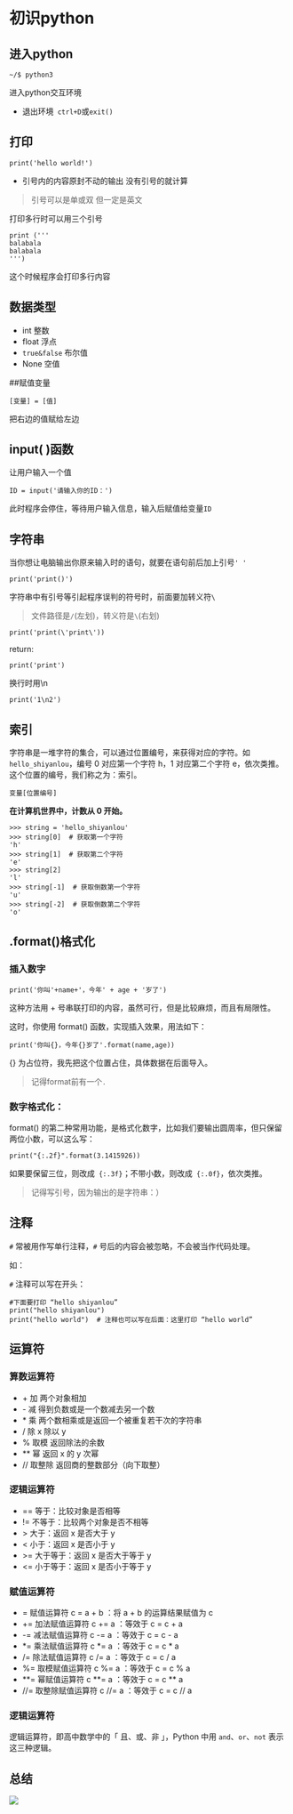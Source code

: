 # 初识python

## 进入python

 ```
~/$ python3
 ```
进入python交互环境
- 退出环境``` ctrl+D```或```exit()```

## 打印

```
print('hello world!')
```
- 引号内的内容原封不动的输出 没有引号的就计算
>引号可以是单或双 但一定是英文

打印多行时可以用三个引号
```
print ('''
balabala
balabala
''')
```
这个时候程序会打印多行内容

## 数据类型

- int 整数
- float 浮点
- ```true&false``` 布尔值
- None 空值

##赋值变量

```
[变量] = [值]
```
把右边的值赋给左边

## input( )函数

让用户输入一个值

```
ID = input('请输入你的ID：')
```
此时程序会停住，等待用户输入信息，输入后赋值给变量```ID```

## 字符串

当你想让电脑输出你原来输入时的语句，就要在语句前后加上引号```' '```

```
print('print()')
```
字符串中有引号等引起程序误判的符号时，前面要加转义符```\```
>文件路径是```/```(左划)，转义符是```\```(右划)
```
print('print(\'print\'))
```
return:
```
print('print')
```
换行时用\n
```
print('1\n2')
```

## 索引

字符串是一堆字符的集合，可以通过位置编号，来获得对应的字符。如 ```hello_shiyanlou```，编号 0 对应第一个字符 h，1 对应第二个字符 e，依次类推。这个位置的编号，我们称之为：索引。

```变量[位置编号]```

**在计算机世界中，计数从 0 开始。**

```
>>> string = 'hello_shiyanlou'
>>> string[0]  # 获取第一个字符
'h'
>>> string[1]  # 获取第二个字符
'e'
>>> string[2]
'l'
>>> string[-1]  # 获取倒数第一个字符
'u'
>>> string[-2]  # 获取倒数第二个字符
'o'
```

## .format()格式化

### 插入数字

```
print('你叫'+name+'，今年' + age + '岁了')
```
这种方法用 + 号串联打印的内容，虽然可行，但是比较麻烦，而且有局限性。

这时，你使用 format() 函数，实现插入效果，用法如下：
```
print('你叫{}，今年{}岁了'.format(name,age))
```
{} 为占位符，我先把这个位置占住，具体数据在后面导入。

>记得format前有一个```.```

### 数字格式化：

format() 的第二种常用功能，是格式化数字，比如我们要输出圆周率，但只保留两位小数，可以这么写：
```
print("{:.2f}".format(3.1415926))
```
如果要保留三位，则改成``` {:.3f}```；不带小数，则改成``` {:.0f}```，依次类推。
>记得写引号，因为输出的是字符串：）

## 注释

```#``` 常被用作写单行注释，```#``` 号后的内容会被忽略，不会被当作代码处理。

如：

```#``` 注释可以写在开头：
```
#下面要打印 “hello shiyanlou”
print("hello shiyanlou")
print("hello world")  # 注释也可以写在后面：这里打印 “hello world”
```

## 运算符

### 算数运算符

- \+	加	两个对象相加
- \-	减	得到负数或是一个数减去另一个数
- \*	乘	两个数相乘或是返回一个被重复若干次的字符串
- /	除	x 除以 y
- %	取模	返回除法的余数
- **	幂	返回 x 的 y 次幂
- //	取整除	返回商的整数部分（向下取整）

### 逻辑运算符

- ==	等于：比较对象是否相等
- \!=	不等于：比较两个对象是否不相等
- \>	大于：返回 x 是否大于 y
- <	小于：返回 x 是否小于 y
- \>=	大于等于：返回 x 是否大于等于 y
- <=	小于等于：返回 x 是否小于等于 y

### 赋值运算符

- =	赋值运算符	c = a + b ：将 a + b 的运算结果赋值为 c
- +=	加法赋值运算符	c += a ：等效于 c = c + a
- \-=	减法赋值运算符	c -= a ：等效于 c = c - a
- *=	乘法赋值运算符	c *= a ：等效于 c = c * a
- /=	除法赋值运算符	c /= a ：等效于 c = c / a
- %=	取模赋值运算符	c %= a ：等效于 c = c % a
- **=	幂赋值运算符	c **= a ：等效于 c = c ** a
- //=	取整除赋值运算符	c //= a ：等效于 c = c // a

### 逻辑运算符

逻辑运算符，即高中数学中的「 且、或、非 」，Python 中用 `and`、`or`、`not` 表示这三种逻辑。



## 总结

![](https://labfile.oss.aliyuncs.com/courses/1330/python1.png)